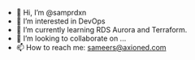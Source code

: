 - 👋 Hi, I’m @samprdxn
- 👀 I’m interested in DevOps
- 🌱 I’m currently learning RDS Aurora and Terraform. 
- 💞️ I’m looking to collaborate on ...
- 📫 How to reach me: sameers@axioned.com

<!---
samprdxn/samprdxn is a ✨ special ✨ repository because its `README.md` (this file) appears on your GitHub profile.
You can click the Preview link to take a look at your changes.
--->
